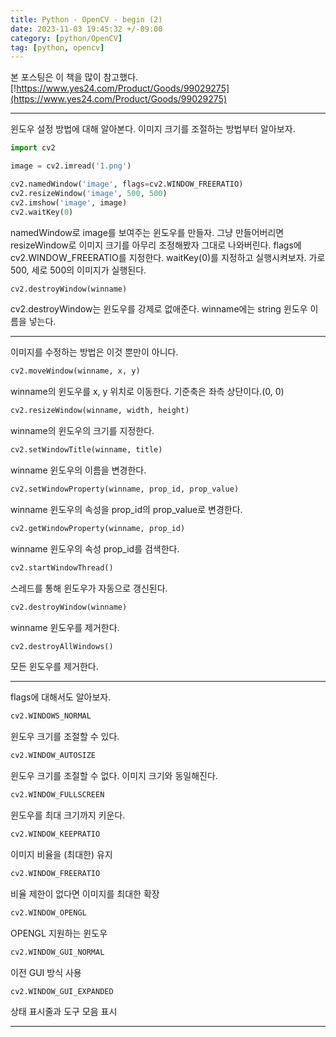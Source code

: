 ```yaml
---
title: Python - OpenCV - begin (2)
date: 2023-11-03 19:45:32 +/-09:00
category: [python/OpenCV]
tag: [python, opencv]
---
```


본 포스팅은 이 책을 많이 참고했다. [!https://www.yes24.com/Product/Goods/99029275](https://www.yes24.com/Product/Goods/99029275)

---
 
윈도우 설정 방법에 대해 알아본다.
이미지 크기를 조절하는 방법부터 알아보자.

```python
import cv2

image = cv2.imread('1.png')

cv2.namedWindow('image', flags=cv2.WINDOW_FREERATIO)
cv2.resizeWindow('image', 500, 500)
cv2.imshow('image', image)
cv2.waitKey(0)
```

namedWindow로 image를 보여주는 윈도우를 만들자. 그냥 만들어버리면 resizeWindow로 이미지 크기를 아무리 조정해봤자 그대로 나와버린다.
flags에 cv2.WINDOW_FREERATIO를 지정한다.
waitKey(0)를 지정하고 실행시켜보자.
가로 500, 세로 500의 이미지가 실행된다.

```python
cv2.destroyWindow(winname)
```
cv2.destroyWindow는 윈도우를 강제로 없애준다. winname에는 string 윈도우 이름을 넣는다.

---

이미지를 수정하는 방법은 이것 뿐만이 아니다.

```python
cv2.moveWindow(winname, x, y)
```
winname의 윈도우를 x, y 위치로 이동한다. 기준축은 좌측 상단이다.(0, 0)

```python
cv2.resizeWindow(winname, width, height)
```
winname의 윈도우의 크기를 지정한다.

```python
cv2.setWindowTitle(winname, title)
```
winname 윈도우의 이름을 변경한다.

```python
cv2.setWindowProperty(winname, prop_id, prop_value)
```
winname 윈도우의 속성을 prop_id의 prop_value로 변경한다.

```python
cv2.getWindowProperty(winname, prop_id)
```

winname 윈도우의 속성 prop_id를 검색한다.

```python
cv2.startWindowThread()
```
스레드를 통해 윈도우가 자동으로 갱신된다.

```python
cv2.destroyWindow(winname)
```
winname 윈도우를 제거한다.

```python
cv2.destroyAllWindows()
```
모든 윈도우를 제거한다.

---

flags에 대해서도 알아보자.

```python
cv2.WINDOWS_NORMAL
```
윈도우 크기를 조절할 수 있다.

```python
cv2.WINDOW_AUTOSIZE
```
윈도우 크기를 조절할 수 없다. 이미지 크기와 동일해진다.

```python
cv2.WINDOW_FULLSCREEN
```
윈도우를 최대 크기까지 키운다.

```python
cv2.WINDOW_KEEPRATIO
```
이미지 비율을 (최대한) 유지

```python
cv2.WINDOW_FREERATIO
```
비율 제한이 없다면 이미지를 최대한 확장

```python
cv2.WINDOW_OPENGL
```
OPENGL 지원하는 윈도우

```python
cv2.WINDOW_GUI_NORMAL
```
이전 GUI 방식 사용

```python
cv2.WINDOW_GUI_EXPANDED
```
상태 표시줄과 도구 모음 표시

---